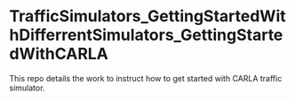 # TrafficSimulators_GettingStartedWithDifferrentSimulators_GettingStartedWithCARLA
This repo details the work to instruct how to get started with CARLA traffic simulator. 

